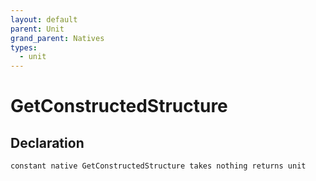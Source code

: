```yaml
---
layout: default
parent: Unit
grand_parent: Natives
types:
  - unit
---
```


# GetConstructedStructure

## Declaration

```
constant native GetConstructedStructure takes nothing returns unit
```
